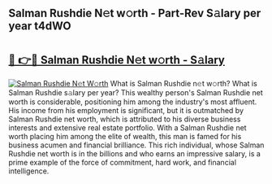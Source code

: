 ## Salman Rushdie N𝚎t w𝚘rth - Part-Rev S𝚊lary per year t4dWO

# <h2><a href="http://gc1hm48.nevu.top/?p=Salman+Rushdie">🔗 👉🔴 Salman Rushdie N𝚎t w𝚘rth - S𝚊lary</a></h2>

[![Salman Rushdie N𝚎t W𝚘rth](https://i.imgur.com/Oavwk0R.jpeg)](http://gc1hm48.nevu.top/?p=Salman+Rushdie)
What is Salman Rushdie n𝚎t w𝚘rth? What is Salman Rushdie s𝚊lary per year?
This wealthy person's Salman Rushdie net worth is considerable, positioning him among the industry's most affluent. His income from his employment is significant, but it is outmatched by Salman Rushdie net worth, which is attributed to his diverse business interests and extensive real estate portfolio. With a Salman Rushdie net worth placing him among the elite of wealth, this man is famed for his business acumen and financial brilliance. This rich individual, whose Salman Rushdie net worth is in the billions and who earns an impressive salary, is a prime example of the force of commitment, hard work, and financial intelligence.
